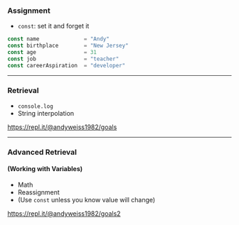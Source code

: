 ### Assignment

* `const`: set it and forget it

```js
const name              = "Andy"
const birthplace        = "New Jersey"
const age               = 31
const job               = "teacher"
const careerAspiration  = "developer"
```

---

### Retrieval

* `console.log`
* String interpolation

https://repl.it/@andyweiss1982/goals

---

### Advanced Retrieval
#### (Working with Variables)

* Math
* Reassignment
* (Use `const` unless you know value will change)

https://repl.it/@andyweiss1982/goals2
